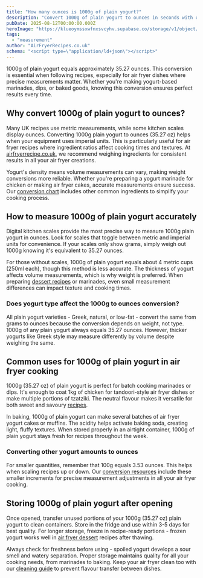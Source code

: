 ```yaml
---
title: "How many ounces is 1000g of plain yogurt?"
description: "Convert 1000g of plain yogurt to ounces in seconds with our easy guide. Perfect for air fryer recipes and meal prep."
pubDate: 2025-08-12T00:00:00.000Z
heroImage: "https://klueoymssxwfnxsvcyhv.supabase.co/storage/v1/object/public/md/1000g-plain-yogurt-to-ounces-e3a3ceae.webp"
tags:
  - "measurement"
author: "AirFryerRecipes.co.uk"
schema: "<script type=\"application/ld+json\"></script>"
---
```


<p>1000g of plain yogurt equals approximately 35.27 ounces. This conversion is essential when following recipes, especially for air fryer dishes where precise measurements matter. Whether you're making yogurt-based marinades, dips, or baked goods, knowing this conversion ensures perfect results every time.</p>

<h2>Why convert 1000g of plain yogurt to ounces?</h2>
<p>Many UK recipes use metric measurements, while some kitchen scales display ounces. Converting 1000g plain yogurt to ounces (35.27 oz) helps when your equipment uses imperial units. This is particularly useful for air fryer recipes where ingredient ratios affect cooking times and textures. At <a href=https://www.airfryerrecipe.co.uk>airfryerrecipe.co.uk</a>, we recommend weighing ingredients for consistent results in all your air fryer creations.</p>
<p>Yogurt's density means volume measurements can vary, making weight conversions more reliable. Whether you're preparing a yogurt marinade for chicken or making air fryer cakes, accurate measurements ensure success. Our <a href=https://www.airfryerrecipe.co.uk/air-fryer-conversion-chart>conversion chart</a> includes other common ingredients to simplify your cooking process.</p>

<h2>How to measure 1000g of plain yogurt accurately</h2>
<p>Digital kitchen scales provide the most precise way to measure 1000g plain yogurt in ounces. Look for scales that toggle between metric and imperial units for convenience. If your scales only show grams, simply weigh out 1000g knowing it's equivalent to 35.27 ounces.</p>
<p>For those without scales, 1000g of plain yogurt equals about 4 metric cups (250ml each), though this method is less accurate. The thickness of yogurt affects volume measurements, which is why weight is preferred. When preparing <a href=https://www.airfryerrecipe.co.uk/recipe-category/dessert>dessert recipes</a> or marinades, even small measurement differences can impact texture and cooking times.</p>

<h3>Does yogurt type affect the 1000g to ounces conversion?</h3>
<p>All plain yogurt varieties - Greek, natural, or low-fat - convert the same from grams to ounces because the conversion depends on weight, not type. 1000g of any plain yogurt always equals 35.27 ounces. However, thicker yogurts like Greek style may measure differently by volume despite weighing the same.</p>

<h2>Common uses for 1000g of plain yogurt in air fryer cooking</h2>
<p>1000g (35.27 oz) of plain yogurt is perfect for batch cooking marinades or dips. It's enough to coat 1kg of chicken for tandoori-style air fryer dishes or make multiple portions of tzatziki. The neutral flavour makes it versatile for both sweet and savoury <a href=https://www.airfryerrecipe.co.uk/recipes>recipes</a>.</p>
<p>In baking, 1000g of plain yogurt can make several batches of air fryer yogurt cakes or muffins. The acidity helps activate baking soda, creating light, fluffy textures. When stored properly in an airtight container, 1000g of plain yogurt stays fresh for recipes throughout the week.</p>

<h3>Converting other yogurt amounts to ounces</h3>
<p>For smaller quantities, remember that 100g equals 3.53 ounces. This helps when scaling recipes up or down. Our <a href=https://www.airfryerrecipe.co.uk/air-fryer-conversion-chart>conversion resources</a> include these smaller increments for precise measurement adjustments in all your air fryer cooking.</p>

<h2>Storing 1000g of plain yogurt after opening</h2>
<p>Once opened, transfer unused portions of your 1000g (35.27 oz) plain yogurt to clean containers. Store in the fridge and use within 3-5 days for best quality. For longer storage, freeze in recipe-ready portions - frozen yogurt works well in <a href=https://www.airfryerrecipe.co.uk/recipe-category/dessert>air fryer dessert</a> recipes after thawing.</p>
<p>Always check for freshness before using - spoiled yogurt develops a sour smell and watery separation. Proper storage maintains quality for all your cooking needs, from marinades to baking. Keep your air fryer clean too with our <a href=https://www.airfryerrecipe.co.uk/air-fryer-cleaner>cleaning guide</a> to prevent flavour transfer between dishes.</p>